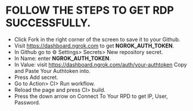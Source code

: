 # FOLLOW THE STEPS TO GET RDP SUCCESSFULLY.

* Click Fork in the right corner of the screen to save it to your Github.
* Visit https://dashboard.ngrok.com to get **NGROK_AUTH_TOKEN**.
* In Github go to ⚙ Settings> Secrets> New repository secret.
* In Name: enter **NGROK_AUTH_TOKEN**.
* In Value: visit https://dashboard.ngrok.com/auth/your-authtoken Copy and Paste Your Authtoken into.
* Press Add secret.
* Go to Action> CI> Run workflow.
* Reload the page and press CI> build.
* Press the down arrow on Connect To Your RPD to get IP, User, Password.
